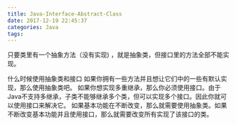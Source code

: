 ```yaml
---
title: Java-Interface-Abstract-Class
date: 2017-12-19 22:45:37
categories: Java
tags:
---
```


只要类里有一个抽象方法（没有实现) ，就是抽象类，但接口里的方法全部不能实现。


什么时候使用抽象类和接口
如果你拥有一些方法并且想让它们中的一些有默认实现，那么使用抽象类吧。
如果你想实现多重继承，那么你必须使用接口。由于Java不支持多继承，子类不能够继承多个类，但可以实现多个接口。因此你就可以使用接口来解决它。
如果基本功能在不断改变，那么就需要使用抽象类。如果不断改变基本功能并且使用接口，那么就需要改变所有实现了该接口的类。

